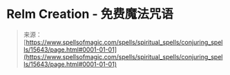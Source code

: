 <!--yml

category: 未分类

date: 2024-06-12 18:55:10

-->

# Relm Creation - 免费魔法咒语

> 来源：[https://www.spellsofmagic.com/spells/spiritual_spells/conjuring_spells/15643/page.html#0001-01-01](https://www.spellsofmagic.com/spells/spiritual_spells/conjuring_spells/15643/page.html#0001-01-01)
